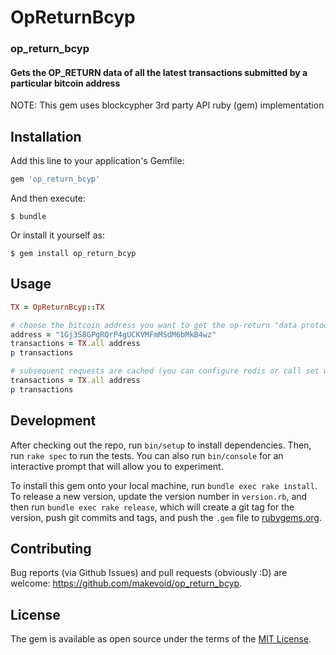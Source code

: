 # OpReturnBcyp

### op_return_bcyp

#### Gets the OP_RETURN data of all the latest transactions submitted by a particular bitcoin address 

NOTE: This gem uses blockcypher 3rd party API ruby (gem) implementation


<!-- if you were looking for the bitcoin-core library then ... github.com/makevoid/op_return -->


## Installation

Add this line to your application's Gemfile:

```ruby
gem 'op_return_bcyp'
```

And then execute:

    $ bundle

Or install it yourself as:

    $ gem install op_return_bcyp

## Usage


```rb
TX = OpReturnBcyp::TX

# choose the bitcoin address you want to get the op-return "data protocol" data contents
address = "1Gj3S8GPgRQrP4gUCKVMFmMSdM6bMkB4wz"
transactions = TX.all address
p transactions

# subsequent requests are cached (you can configure redis or call set with a ttl to expire keys if you want to refresh the cache)
transactions = TX.all address
p transactions
```

## Development

After checking out the repo, run `bin/setup` to install dependencies. Then, run `rake spec` to run the tests. You can also run `bin/console` for an interactive prompt that will allow you to experiment.

To install this gem onto your local machine, run `bundle exec rake install`. To release a new version, update the version number in `version.rb`, and then run `bundle exec rake release`, which will create a git tag for the version, push git commits and tags, and push the `.gem` file to [rubygems.org](https://rubygems.org).

## Contributing

Bug reports (via Github Issues) and pull requests (obviously :D) are welcome: https://github.com/makevoid/op_return_bcyp.


## License

The gem is available as open source under the terms of the [MIT License](http://opensource.org/licenses/MIT).
